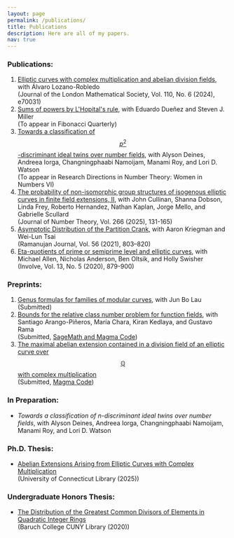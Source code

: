 ```yaml
---
layout: page
permalink: /publications/
title: Publications
description: Here are all of my papers.
nav: true
---
```


### Publications:
1. [Elliptic curves with complex multiplication and abelian division fields](https://arxiv.org/abs/2308.00668), with Álvaro Lozano-Robledo <br /> (Journal of the London Mathematical Society, Vol. 110, No. 6 (2024), e70031)
2. [Sums of powers by L'Hopital's rule](https://arxiv.org/abs/2302.03624), with Eduardo Dueñez and Steven J. Miller <br /> (To appear in Fibonacci Quarterly)
3. [Towards a classification of $$p^2$$-discriminant ideal twins over number fields](https://arxiv.org/abs/2403.01287), with Alyson Deines, Andreea Iorga, Changningphaabi Namoijam, Manami Roy, and Lori D. Watson <br /> (To appear in Research Directions in Number Theory: Women in Numbers VI)
4. [The probability of non-isomorphic group structures of isogenous elliptic curves in finite field extensions, II](https://arxiv.org/abs/2401.06250), with John Cullinan, Shanna Dobson, Linda Frey, Roberto Hernandez, Nathan Kaplan, Jorge Mello, and Gabrielle Scullard <br /> (Journal of Number Theory, Vol. 266 (2025), 131-165)
5. [Asymptotic Distribution of the Partition Crank](https://arxiv.org/abs/1909.12806), with Aaron Kriegman and Wei-Lun Tsai <br /> (Ramanujan Journal, Vol. 56 (2021), 803–820)
6. [Eta-quotients of prime or semiprime level and elliptic curves](https://arxiv.org/abs/1901.10511), with Michael Allen, Nicholas Anderson, Ben Oltsik, and Holly Swisher <br /> (Involve, Vol. 13, No. 5 (2020), 879-900)

### Preprints:
1. [Genus formulas for families of modular curves](https://arxiv.org/abs/2501.10883), with Jun Bo Lau <br /> (Submitted)
2. [Bounds for the relative class number problem for function fields](https://arxiv.org/abs/2412.12467), with Santiago Arango-Piñeros, María Chara, Kiran Kedlaya, and Gustavo Rama <br /> (Submitted, [SageMath and Magma Code](https://github.com/sarangop1728/twice-class-number))
3. [The maximal abelian extension contained in a division field of an elliptic curve over $$\mathbb{Q}$$ with complex multiplication](https://arxiv.org/abs/2408.16164) <br /> (Submitted, [Magma Code](https://github.com/asiminah/max-ab-extn-contained-in-div-flds))

<!--**Submitted:**-->

### In Preparation:
* *Towards a classification of n-discriminant ideal twins over number fields*, with Alyson Deines, Andreea Iorga, Changningphaabi Namoijam, Manami Roy, and Lori D. Watson

### Ph.D. Thesis:
* [Abelian Extensions Arising from Elliptic Curves with Complex Multiplication](https://collections.ctdigitalarchive.org/node/3905584?search=Hamakiotes) <br /> (University of Connecticut Library (2025))

### Undergraduate Honors Thesis:
* [The Distribution of the Greatest Common Divisors of Elements in Quadratic Integer Rings](https://academicworks.cuny.edu/bb_etds/99/) <br /> (Baruch College CUNY Library (2020))


<!--
3. Alyson Deines, Asimina S. Hamakiotes, Andreea Iorga, Changningphaabi Namoijam, Manami Roy, and Lori D. Watson, *Towards a classification of* $$p^2$$*-discriminant ideal twins over number fields*, to appear in Research Directions in Number Theory: Women in Numbers VI ([arxiv](https://arxiv.org/abs/2403.01287)).
4. John Cullinan, Shanna Dobson, Linda Frey, Asimina S. Hamakiotes, Roberto Hernandez, Nathan Kaplan, Jorge Mello, and Gabrielle Scullard, *The probability of non-isomorphic group structures of isogenous elliptic curves in finite field extensions, II*, submitted ([arxiv](https://arxiv.org/abs/2401.06250)).
5. Asimina S. Hamakiotes and Álvaro Lozano-Robledo, *Elliptic curves with complex multiplication and abelian division fields*, submitted ([arxiv](https://arxiv.org/abs/2308.00668)).
6. Asimina S. Hamakiotes, Aaron Kriegman, and Wei-Lun Tsai, *Asymptotic Distribution of the Partition Crank*, Ramanujan Journal, Vol. 56 (2021), 803–820 ([arxiv](https://arxiv.org/abs/1909.12806)).
7. Michael Allen, Nicholas Anderson, Asimina S. Hamakiotes, Ben Oltsik, and Holly Swisher, *Eta-quotients of prime or semiprime level and elliptic curves*, Involve, Vol. 13, No. 5 (2020), 879-900 ([arxiv](https://arxiv.org/abs/1901.10511)).
-->

<!-- 1. Asimina S. Hamakiotes, *The Distribution of the Greatest Common Divisors of Elements in Quadratic Integer Rings*, Baruch College CUNY Library (2020) ([academicworks](https://academicworks.cuny.edu/bb_etds/99/)). -->
